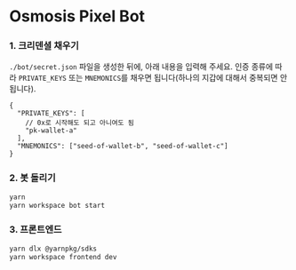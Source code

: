 # Osmosis Pixel Bot

### 1. 크리덴셜 채우기

`./bot/secret.json` 파일을 생성한 뒤에, 아래 내용을 입력해 주세요. 인증 종류에 따라 `PRIVATE_KEYS` 또는 `MNEMONICS`를 채우면 됩니다(하나의 지갑에 대해서 중복되면 안됩니다).

```jsonc
{
  "PRIVATE_KEYS": [
    // 0x로 시작해도 되고 아니여도 됨
    "pk-wallet-a"
  ],
  "MNEMONICS": ["seed-of-wallet-b", "seed-of-wallet-c"]
}
```

### 2. 봇 돌리기

```bash
yarn
yarn workspace bot start
```

### 3. 프론트엔드

```bash
yarn dlx @yarnpkg/sdks
yarn workspace frontend dev
```
